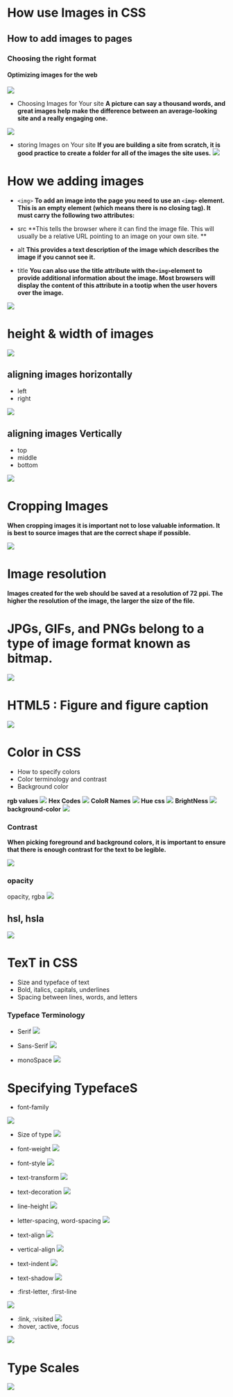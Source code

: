 # How use Images in CSS 
## How to add images to pages
### Choosing the right format
#### Optimizing images for the web

![](https://images.websitebuilderexpert.com/wp-content/uploads/2020/02/21023455/how-to-design-a-website.jpg)

* Choosing Images for Your site
**A picture can say a thousand words, and great images help make the difference between an average-looking site and a really engaging one.**

![](https://images-na.ssl-images-amazon.com/images/I/71G5xuypD-L.jpg)

* storing Images on Your site
**If you are building a site from scratch, it is good practice to create a folder for all of the images the site uses.**
![](https://i.stack.imgur.com/BKyhI.jpg)

# How we adding images

* ```<img>```
**To add an image into the page you need to use an ```<img>``` element. This is an empty element (which means there is no closing tag). It must carry the following two attributes:**

* src
**This tells the browser where it can find the image file. This will usually be a relative URL pointing to an image on your own site. **

* alt
**This provides a text description of the image which describes the image if you cannot see it.**

* title
**You can also use the title attribute with the``` <img> ```element to provide additional information about the image. Most browsers will display the content of this attribute in a tootip when the user hovers over the image.**

![](https://i.stack.imgur.com/aVDXb.png)

# height & width of images

![](https://static.packt-cdn.com/products/9781786463210/graphics/image_05_006.jpg)

## aligning images horizontally
 * left 
 * right 

![](https://media.geeksforgeeks.org/wp-content/uploads/20190720175437/div-align.png)

## aligning images Vertically
 * top
 * middle
 * bottom

 ![](https://s1.o7planning.com/en/12519/images/51775943.png)

# Cropping Images
**When cropping images it is important not to lose valuable information. It is best to source images that are the correct shape if possible.**

![](https://miro.medium.com/max/649/1*V7KXescZAp4pgN5u89pSHA.jpeg)

# Image resolution
**Images created for the web should be saved at a resolution of 72 ppi. The higher the resolution of the image, the larger the size of the file.**

# JPGs, GIFs, and PNGs belong to a type of image format known as bitmap.

![](https://img.pagecloud.com/wAegMZSQrxtIBtV-i7jBCW-Ho7Y=/1000x0/filters:no_upscale()/blogmerge/cf67f56e-00e6-48c0-a1a4-31a8e3baf0de.jpeg)

# HTML5 : Figure and figure caption

![](https://image.slidesharecdn.com/html5-newandimproved-100929082241-phpapp01/95/html5-new-and-improved-15-728.jpg?cb=1285846598)

# Color in CSS
* How to specify colors
* Color terminology and contrast
* Background color

**rgb values**
![](https://tutorial.techaltum.com/images/css-colors.jpg)
**Hex Codes**
![](https://tutorials.freshersnow.com/wp-content/uploads/2020/02/css-color-1.png)
**ColoR Names**
![](https://blog.hubspot.com/hs-fs/hubfs/Google%20Drive%20Integration/Draft%20-%20CSS%20Colors-4.png?width=600&name=Draft%20-%20CSS%20Colors-4.png)
**Hue css** 
![](https://developer.tizen.org/sites/default/files/users/user-1451/09.png)
**BrightNess**
![](https://res.cloudinary.com/css-tricks/image/fetch/w_1200,q_auto,f_auto/https://css-tricks.com/wp-content/uploads/2019/10/stripe-accessible-colors.png)
**background-color**
![](https://static.javatpoint.com/csspages/images/how-to-change-background-color-in-css1.png)

### Contrast 
**When picking foreground and background colors, it is important to ensure that there is enough contrast for the text to be legible.**

![](https://i1.wp.com/css-tricks.com/wp-content/uploads/2020/07/contrast-bg.png?fit=1200%2C600&ssl=1)

### opacity
opacity, rgba
![](https://www.lambdatest.com/blog/wp-content/uploads/2019/03/RGBA-color.png)

## hsl, hsla
![](https://miro.medium.com/max/964/1*B2d44wTBqfygLEZ8ZTJXzg.png)

# TexT in CSS 
* Size and typeface of text
* Bold, italics, capitals, underlines
* Spacing between lines, words, and letters

### Typeface Terminology
* Serif 
![](https://lh3.googleusercontent.com/proxy/Z-jfBbiWAoHV9-UVaTV0Q6uZMT9PUokTvk5n07l_QtkRxrpBWUO3PSXVTVzLaRfhpVKyoC9GHce0V4Z6A2MpM2jReYwQ_oLbbxQdf9r57Us)

* Sans-Serif
![](https://mo3aser.com/wp-content/uploads/2018/06/serif-10.gif)

* monoSpace
![](https://res.cloudinary.com/canonical/image/fetch/f_auto,q_auto,fl_sanitize,c_fill,w_867,h_437/http://design.canonical.com/wp-content/uploads/2010/11/Mono_Monospaces.jpg)

# Specifying TypefaceS
* font-family

![](https://user-images.githubusercontent.com/1515413/47589898-e534be80-d96a-11e8-9a8f-8af19d7daad1.png)

* Size of type
![](font-size)

* font-weight 
![](https://www.htmldog.com/figures/weightStyle.gif) 

* font-style
![](https://next3-assets.s3.amazonaws.com/journeys/29/description_backgrounds-1423860873-font_intro.png)

* text-transform
![](https://media.geeksforgeeks.org/wp-content/uploads/css-text-transform-property-1.png)

* text-decoration
![](https://media.geeksforgeeks.org/wp-content/uploads/text-decor-line.png)

* line-height
![](https://s1.o7planning.com/en/12565/images/57901937.png)

* letter-spacing, word-spacing
![](https://miro.medium.com/max/1662/1*FQR2w6nR6gA3GR5IW80CZQ.png)
* text-align 
![](https://css-tricks.com/wp-content/uploads/2011/09/Image-upload-on-2013-03-11-at-13-09-35.png)
* vertical-align
![](https://codedocu.com/Daten/Images/2/Image_1735_1.jpg)


* text-indent
![](https://lh3.googleusercontent.com/proxy/hTuTRl4be6unIAZiU88uFC-bI3_GwlaKWy44W963IDpv8HXSZ1HRE0MQ1r2RL7KLc3oz0iOjK8NvyfzIKOAuEO62VmZiKRYV-o314P2mjCSHX4VrQ2oWw-cWQ0Ca9v563KMrvKsA9YBVj0eC4rrzZ_iqRuV1R0ulJTMr)

* text-shadow
![](https://codesdope-media.nyc3.cdn.digitaloceanspaces.com/prod/media/blog_images/15/2019/3/9/25shadow.png)

* :first-letter, :first-line

![](https://assets.hongkiat.com/uploads/css-better-paragraph/drop-cap.jpg)

* :link, :visited
![](https://media.nngroup.com/media/articles/opengraph_images/Slide32articleschange-the-color-of-visited-links.png)
* :hover, :active, :focus

![](https://29comwzoq712ml5vj5gf479x-wpengine.netdna-ssl.com/wp-content/uploads/2018/03/button-states-hover_expanded.png)
# Type Scales
![](https://miro.medium.com/max/1054/1*dzpD4tpy3-q7Ojr9eZ6NoQ.png)





